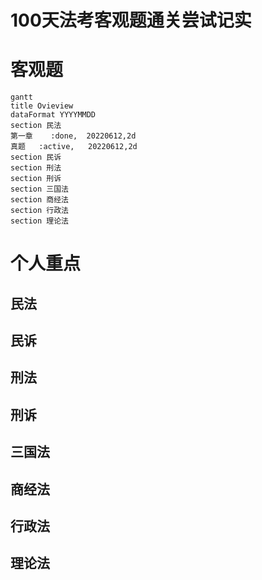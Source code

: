 # **100天法考客观题通关尝试记实**


# 客观题


```mermaid
gantt
title Ovieview
dataFormat YYYYMMDD
section 民法
第一章    :done,  20220612,2d
真题   :active,   20220612,2d
section 民诉
section 刑法
section 刑诉
section 三国法
section 商经法
section 行政法
section 理论法
```
# 个人重点
## 民法
## 民诉
## 刑法
## 刑诉
## 三国法
## 商经法
## 行政法
## 理论法




